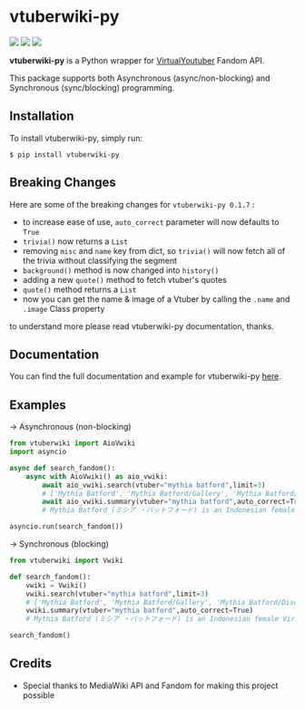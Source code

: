 # vtuberwiki-py
[![](https://img.shields.io/pypi/v/vtuberwiki-py.svg?style=for-the-badge&logo=pypi&color=yellowgreen&logoColor=white)](https://pypi.org/project/vtuberwiki-py/)
[![](https://img.shields.io/pypi/pyversions/vtuberwiki-py.svg?style=for-the-badge&logo=python&logoColor=white)](https://pypi.org/project/vtuberwiki-py)
[![](https://img.shields.io/pypi/dm/vtuberwiki-py?color=blueviolet&logo=pypi&logoColor=white&style=for-the-badge)](https://pypi.org/project/vtuberwiki-py/)

**vtuberwiki-py** is a Python wrapper for [VirtualYoutuber](https://virtualyoutuber.fandom.com/wiki/Virtual_YouTuber_Wiki) Fandom API.

This package supports both Asynchronous (async/non-blocking) and Synchronous (sync/blocking) programming.

## Installation

To install vtuberwiki-py, simply run:

```
$ pip install vtuberwiki-py
```

## Breaking Changes

Here are some of the breaking changes for `vtuberwiki-py 0.1.7` :
- to increase ease of use, `auto_correct` parameter will now defaults to `True`
- `trivia()` now returns a `List`
- removing `misc` and `name` key from dict, so `trivia()` will now fetch all of the trivia without classifying the segment
- `background()` method is now changed into `history()`
- adding a new `quote()` method to fetch vtuber's quotes
- `quote()` method returns a `List`
- now you can get the name & image of a Vtuber by calling the `.name` and `.image` Class property

to understand more please read vtuberwiki-py documentation, thanks.

## Documentation

You can find the full documentation and example for vtuberwiki-py [here](https://vtuberwiki.daffak.xyz).

## Examples

→ Asynchronous (non-blocking)

```py
from vtuberwiki import AioVwiki
import asyncio

async def search_fandom():
    async with AioVwiki() as aio_vwiki:
        await aio_vwiki.search(vtuber="mythia batford",limit=3)
        # ['Mythia Batford', 'Mythia Batford/Gallery', 'Mythia Batford/Discography']
        await aio_vwiki.summary(vtuber="mythia batford",auto_correct=True)
        # Mythia Batford (ミシア ・バットフォード) is an Indonesian female Virtual Youtuber. She uses both Indonesian and English on her stream.

asyncio.run(search_fandom())
```

→ Synchronous (blocking)

```py
from vtuberwiki import Vwiki

def search_fandom():
    vwiki = Vwiki()
    vwiki.search(vtuber="mythia batford",limit=3)
    # ['Mythia Batford', 'Mythia Batford/Gallery', 'Mythia Batford/Discography']
    vwiki.summary(vtuber="mythia batford",auto_correct=True)
    # Mythia Batford (ミシア ・バットフォード) is an Indonesian female Virtual Youtuber. She uses both Indonesian and English on her stream.

search_fandom()
```

## Credits

- Special thanks to MediaWiki API and Fandom for making this project possible
